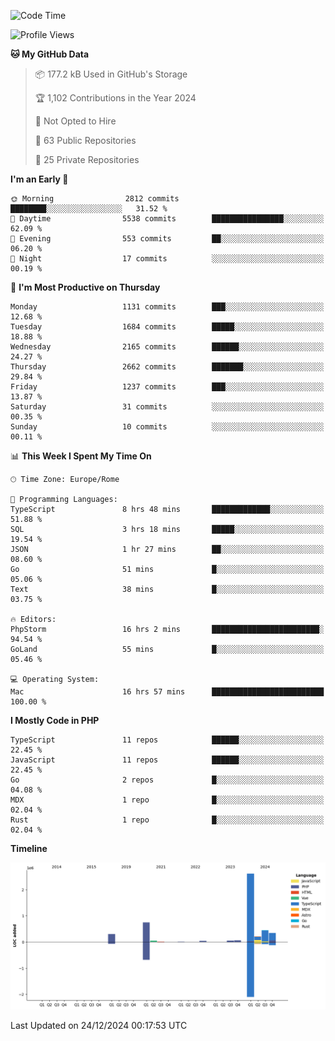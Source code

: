 <!--START_SECTION:waka-->
![Code Time](http://img.shields.io/badge/Code%20Time-5%2C526%20hrs%2023%20mins-blue)

![Profile Views](http://img.shields.io/badge/Profile%20Views-0-blue)

**🐱 My GitHub Data** 

> 📦 177.2 kB Used in GitHub's Storage 
 > 
> 🏆 1,102 Contributions in the Year 2024
 > 
> 🚫 Not Opted to Hire
 > 
> 📜 63 Public Repositories 
 > 
> 🔑 25 Private Repositories 
 > 
**I'm an Early 🐤** 

```text
🌞 Morning                2812 commits        ████████░░░░░░░░░░░░░░░░░   31.52 % 
🌆 Daytime                5538 commits        ████████████████░░░░░░░░░   62.09 % 
🌃 Evening                553 commits         ██░░░░░░░░░░░░░░░░░░░░░░░   06.20 % 
🌙 Night                  17 commits          ░░░░░░░░░░░░░░░░░░░░░░░░░   00.19 % 
```
📅 **I'm Most Productive on Thursday** 

```text
Monday                   1131 commits        ███░░░░░░░░░░░░░░░░░░░░░░   12.68 % 
Tuesday                  1684 commits        █████░░░░░░░░░░░░░░░░░░░░   18.88 % 
Wednesday                2165 commits        ██████░░░░░░░░░░░░░░░░░░░   24.27 % 
Thursday                 2662 commits        ███████░░░░░░░░░░░░░░░░░░   29.84 % 
Friday                   1237 commits        ███░░░░░░░░░░░░░░░░░░░░░░   13.87 % 
Saturday                 31 commits          ░░░░░░░░░░░░░░░░░░░░░░░░░   00.35 % 
Sunday                   10 commits          ░░░░░░░░░░░░░░░░░░░░░░░░░   00.11 % 
```


📊 **This Week I Spent My Time On** 

```text
🕑︎ Time Zone: Europe/Rome

💬 Programming Languages: 
TypeScript               8 hrs 48 mins       █████████████░░░░░░░░░░░░   51.88 % 
SQL                      3 hrs 18 mins       █████░░░░░░░░░░░░░░░░░░░░   19.54 % 
JSON                     1 hr 27 mins        ██░░░░░░░░░░░░░░░░░░░░░░░   08.60 % 
Go                       51 mins             █░░░░░░░░░░░░░░░░░░░░░░░░   05.06 % 
Text                     38 mins             █░░░░░░░░░░░░░░░░░░░░░░░░   03.75 % 

🔥 Editors: 
PhpStorm                 16 hrs 2 mins       ████████████████████████░   94.54 % 
GoLand                   55 mins             █░░░░░░░░░░░░░░░░░░░░░░░░   05.46 % 

💻 Operating System: 
Mac                      16 hrs 57 mins      █████████████████████████   100.00 % 
```

**I Mostly Code in PHP** 

```text
TypeScript               11 repos            ██████░░░░░░░░░░░░░░░░░░░   22.45 % 
JavaScript               11 repos            ██████░░░░░░░░░░░░░░░░░░░   22.45 % 
Go                       2 repos             █░░░░░░░░░░░░░░░░░░░░░░░░   04.08 % 
MDX                      1 repo              █░░░░░░░░░░░░░░░░░░░░░░░░   02.04 % 
Rust                     1 repo              █░░░░░░░░░░░░░░░░░░░░░░░░   02.04 % 
```



**Timeline**

![Lines of Code chart](https://raw.githubusercontent.com/frnwtr/frnwtr/main/assets/bar_graph.png)


 Last Updated on 24/12/2024 00:17:53 UTC
<!--END_SECTION:waka-->
